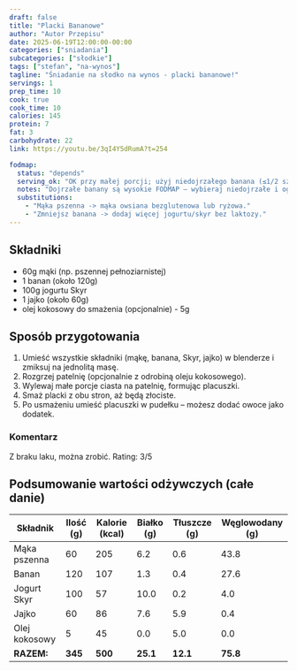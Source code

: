 ```yaml
---
draft: false
title: "Placki Bananowe"
author: "Autor Przepisu"
date: 2025-06-19T12:00:00-00:00
categories: ["sniadania"]
subcategories: ["słodkie"]
tags: ["stefan", "na-wynos"]
tagline: "Śniadanie na słodko na wynos - placki bananowe!"
servings: 1
prep_time: 10
cook: true
cook_time: 10
calories: 145
protein: 7
fat: 3
carbohydrate: 22
link: https://youtu.be/3qI4Y5dRumA?t=254

fodmap:
  status: "depends"
  serving_ok: "OK przy małej porcji; użyj niedojrzałego banana (≤1/2 szt. na porcję)"
  notes: "Dojrzałe banany są wysokie FODMAP – wybieraj niedojrzałe i ogranicz ilość. Rozważ zamianę mąki pszennej."
  substitutions:
    - "Mąka pszenna -> mąka owsiana bezglutenowa lub ryżowa."
    - "Zmniejsz banana -> dodaj więcej jogurtu/skyr bez laktozy."
---
```


## Składniki
- 60g mąki (np. pszennej pełnoziarnistej)
- 1 banan (około 120g)
- 100g jogurtu Skyr
- 1 jajko (około 60g)
- olej kokosowy do smażenia (opcjonalnie) - 5g

## Sposób przygotowania

1. Umieść wszystkie składniki (mąkę, banana, Skyr, jajko) w blenderze i zmiksuj na jednolitą masę.
2. Rozgrzej patelnię (opcjonalnie z odrobiną oleju kokosowego).
3. Wylewaj małe porcje ciasta na patelnię, formując placuszki.
4. Smaż placki z obu stron, aż będą złociste.
5. Po usmażeniu umieść placuszki w pudełku – możesz dodać owoce jako dodatek.

### Komentarz
Z braku laku, można zrobić. Rating: 3/5

## Podsumowanie wartości odżywczych (całe danie)

| Składnik         | Ilość (g) | Kalorie (kcal) | Białko (g) | Tłuszcze (g) | Węglowodany (g) |
|------------------|-----------|---------------|------------|--------------|-----------------|
| Mąka pszenna     | 60        | 205           | 6.2        | 0.6          | 43.8            |
| Banan            | 120       | 107           | 1.3        | 0.4          | 27.6            |
| Jogurt Skyr      | 100       | 57            | 10.0       | 0.2          | 4.0             |
| Jajko            | 60        | 86            | 7.6        | 5.9          | 0.4             |
| Olej kokosowy    | 5         | 45            | 0.0        | 5.0          | 0.0             |
| **RAZEM:**       | **345**   | **500**       | **25.1**   | **12.1**     | **75.8**        |

